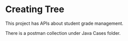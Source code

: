 # Creating Tree

This project has APIs about student grade management.

There is a postman collection under Java Cases folder.